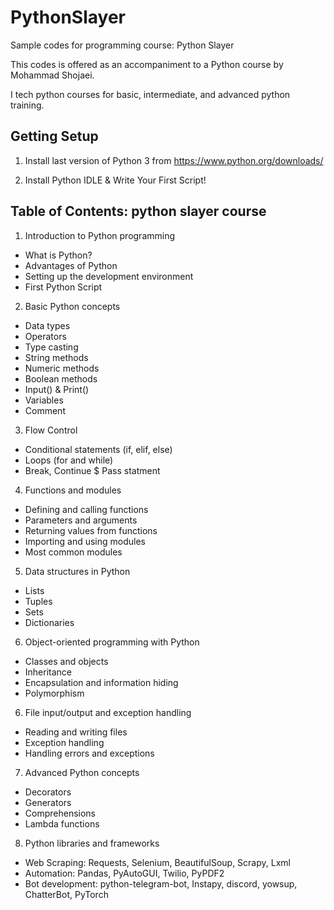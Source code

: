 # PythonSlayer
Sample codes for programming course: Python Slayer

This codes is offered as an accompaniment to a Python course by Mohammad Shojaei.

I tech python courses for basic, intermediate, and advanced python training.

Getting Setup
-------------

1) Install last version of Python 3 from https://www.python.org/downloads/

2) Install Python IDLE & Write Your First Script! 


Table of Contents: python slayer course
-------------
1. Introduction to Python programming
- What is Python?
- Advantages of Python
- Setting up the development environment
- First Python Script

2. Basic Python concepts
- Data types
- Operators
- Type casting
- String methods
- Numeric methods
- Boolean methods
- Input() & Print()
- Variables
- Comment

3. Flow Control
- Conditional statements (if, elif, else)
- Loops (for and while)
- Break, Continue $ Pass statment

4. Functions and modules
- Defining and calling functions
- Parameters and arguments
- Returning values from functions
- Importing and using modules
- Most common modules

5. Data structures in Python
- Lists
- Tuples
- Sets
- Dictionaries

6. Object-oriented programming with Python
- Classes and objects
- Inheritance
- Encapsulation and information hiding
- Polymorphism

6. File input/output and exception handling
- Reading and writing files
- Exception handling
- Handling errors and exceptions

7. Advanced Python concepts
- Decorators
- Generators
- Comprehensions
- Lambda functions

8. Python libraries and frameworks
- Web Scraping: Requests, Selenium, BeautifulSoup, Scrapy, Lxml
- Automation:  Pandas, PyAutoGUI, Twilio, PyPDF2
- Bot development: python-telegram-bot, Instapy, discord, yowsup, ChatterBot, PyTorch
